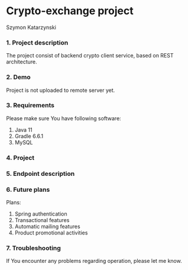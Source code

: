 # Crypto-exchange project
Szymon Katarzynski

### 1. Project description
The project consist of backend crypto client service, based on REST architecture.

### 2. Demo
Project is not uploaded to remote server yet.

### 3. Requirements
Please make sure You have following software:
1) Java 11
2) Gradle 6.6.1
3) MySQL

### 4. Project


### 5. Endpoint description

### 6. Future plans
Plans:
1) Spring authentication
2) Transactional features
3) Automatic mailing features
4) Product promotional activities

### 7. Troubleshooting
If You encounter any problems regarding operation, please let me know. 